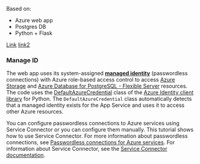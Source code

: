 Based on:
- Azure web app
- Postgres DB
- Python + Flask

[Link](https://learn.microsoft.com/en-us/azure/developer/python/tutorial-python-managed-identity-cli)
[link2](https://learn.microsoft.com/en-us/azure/app-service/tutorial-python-postgresql-app?tabs=flask%2Cwindows&pivots=azure-portal)
### Manage ID
The web app uses its system-assigned **[managed identity](https://learn.microsoft.com/en-us/azure/active-directory/managed-identities-azure-resources/overview)** (passwordless connections) with Azure role-based access control to access [Azure Storage](https://learn.microsoft.com/en-us/azure/storage/common/storage-introduction) and [Azure Database for PostgreSQL - Flexible Server](https://learn.microsoft.com/en-us/azure/postgresql/flexible-server) resources. The code uses the [DefaultAzureCredential](https://learn.microsoft.com/en-us/azure/developer/intro/passwordless-overview#introducing-defaultazurecredential) class of the [Azure Identity client library](https://learn.microsoft.com/en-us/python/api/overview/azure/identity-readme) for Python. The `DefaultAzureCredential` class automatically detects that a managed identity exists for the App Service and uses it to access other Azure resources.

You can configure passwordless connections to Azure services using Service Connector or you can configure them manually. This tutorial shows how to use Service Connector. For more information about passwordless connections, see [Passwordless connections for Azure services](https://learn.microsoft.com/en-us/azure/developer/intro/passwordless-overview). For information about Service Connector, see the [Service Connector documentation](https://learn.microsoft.com/en-us/azure/service-connector/overview).


